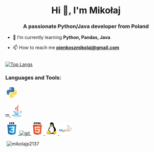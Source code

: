 <h1 align="center">Hi 👋, I'm Mikołaj</h1>
<h3 align="center">A passionate Python/Java developer from Poland</h3>

- 🌱 I’m currently learning **Python, Pandas, Java**

- 📫 How to reach me **pienkoszmikolaj@gmail.com**
</p>

##
[![Top Langs](https://github-readme-stats.vercel.app/api/top-langs/?username=mikolajp2137&theme=codeSTACKr)](https://github.com/mikolajp2137)
<h3 align="left">Languages and Tools:</h3> <a href="https://www.python.org" target="_blank" rel="noreferrer"> <img src="https://raw.githubusercontent.com/devicons/devicon/master/icons/python/python-original.svg" alt="python" width="40" height="40"/> </a> </p>m<a href="https://www.java.com" target="_blank" rel="noreferrer"> <img src="https://raw.githubusercontent.com/devicons/devicon/master/icons/java/java-original.svg" alt="java" width="40" height="40"/> </a> <p align="left"> <a href="https://www.w3schools.com/css/" target="_blank" rel="noreferrer"> <img src="https://raw.githubusercontent.com/devicons/devicon/master/icons/css3/css3-original-wordmark.svg" alt="css3" width="40" height="40"/> </a> <a href="https://git-scm.com/" target="_blank" rel="noreferrer"> <img src="https://www.vectorlogo.zone/logos/git-scm/git-scm-icon.svg" alt="git" width="40" height="40"/> </a> <a href="https://www.w3.org/html/" target="_blank" rel="noreferrer"> <img src="https://raw.githubusercontent.com/devicons/devicon/master/icons/html5/html5-original-wordmark.svg" alt="html5" width="40" height="40"/> </a> <a href="https://www.linux.org/" target="_blank" rel="noreferrer"> <img src="https://raw.githubusercontent.com/devicons/devicon/master/icons/linux/linux-original.svg" alt="linux" width="40" height="40"/> </a> <a href="https://www.mysql.com/" target="_blank" rel="noreferrer"> <img src="https://raw.githubusercontent.com/devicons/devicon/master/icons/mysql/mysql-original-wordmark.svg" alt="mysql" width="40" height="40"/> </a>
<br>
<p>&nbsp;<img align="center" src="https://github-readme-stats.vercel.app/api?username=mikolajp2137&show_icons=true&locale=en" alt="mikolajp2137" /></p>
